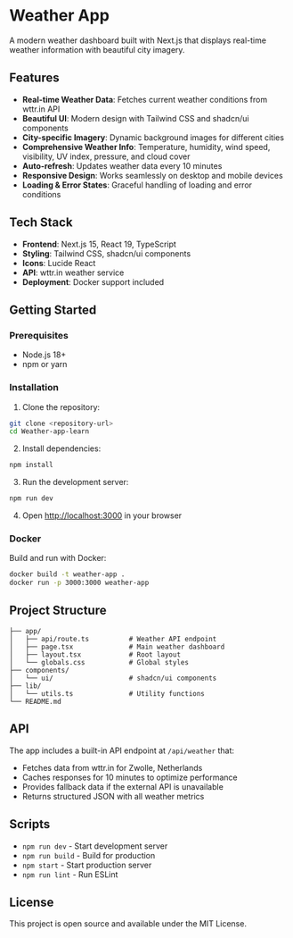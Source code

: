 # Weather App

A modern weather dashboard built with Next.js that displays real-time weather information with beautiful city imagery.

## Features

- **Real-time Weather Data**: Fetches current weather conditions from wttr.in API
- **Beautiful UI**: Modern design with Tailwind CSS and shadcn/ui components
- **City-specific Imagery**: Dynamic background images for different cities
- **Comprehensive Weather Info**: Temperature, humidity, wind speed, visibility, UV index, pressure, and cloud cover
- **Auto-refresh**: Updates weather data every 10 minutes
- **Responsive Design**: Works seamlessly on desktop and mobile devices
- **Loading & Error States**: Graceful handling of loading and error conditions

## Tech Stack

- **Frontend**: Next.js 15, React 19, TypeScript
- **Styling**: Tailwind CSS, shadcn/ui components
- **Icons**: Lucide React
- **API**: wttr.in weather service
- **Deployment**: Docker support included

## Getting Started

### Prerequisites

- Node.js 18+ 
- npm or yarn

### Installation

1. Clone the repository:
```bash
git clone <repository-url>
cd Weather-app-learn
```

2. Install dependencies:
```bash
npm install
```

3. Run the development server:
```bash
npm run dev
```

4. Open [http://localhost:3000](http://localhost:3000) in your browser

### Docker

Build and run with Docker:

```bash
docker build -t weather-app .
docker run -p 3000:3000 weather-app
```

## Project Structure

```
├── app/
│   ├── api/route.ts          # Weather API endpoint
│   ├── page.tsx              # Main weather dashboard
│   ├── layout.tsx            # Root layout
│   └── globals.css           # Global styles
├── components/
│   └── ui/                   # shadcn/ui components
├── lib/
│   └── utils.ts              # Utility functions
└── README.md
```

## API

The app includes a built-in API endpoint at `/api/weather` that:
- Fetches data from wttr.in for Zwolle, Netherlands
- Caches responses for 10 minutes to optimize performance  
- Provides fallback data if the external API is unavailable
- Returns structured JSON with all weather metrics

## Scripts

- `npm run dev` - Start development server
- `npm run build` - Build for production
- `npm start` - Start production server
- `npm run lint` - Run ESLint

## License

This project is open source and available under the MIT License. 
